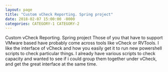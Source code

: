 ```yaml
---
layout: page
title: "Custom vCheck Reporting. Spring project"
date: 2018-02-07 15:00:00 -0000
categories: CATEGORY-1 CATEGORY-2
---
```


Custom vCheck Reporting. Spring project
Those of you that have to support VMware based have probably come across tools like vCheck or RVTools. I like the interface of vCheck and how you easily get it to run new powershell scripts to check particular things. I already have various scripts to check capacity and wanted to see if i could group them together under vCheck, and get the great interface at the same time.
